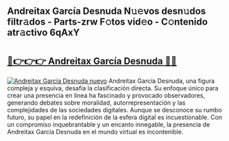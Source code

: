 ## Andreitax García Desnuda N𝚞𝚎vos desn𝚞dos filtr𝚊dos - Parts-zrw F𝚘tos vid𝚎o - C𝚘ntenido atr𝚊ctivo 6qAxY

# <h2><a href="http://mb1gvp4.tromn.icu/?c=Andreitax+Garc%c3%ada+Desnuda">🔗👉👉👉 Andreitax García Desnuda 🔗🔗</a></h2>

[![Andreitax García Desnuda nuevo](https://i.imgur.com/pEAQMta.gif)](http://mb1gvp4.tromn.icu/?c=Andreitax+Garc%c3%ada+Desnuda)
Andreitax García Desnuda, una figura compleja y esquiva, desafía la clasificación directa. Su enfoque único para crear una presencia en línea ha fascinado y provocado observadores, generando debates sobre moralidad, autorrepresentación y las complejidades de las sociedades digitales. Aunque se desconoce su rumbo futuro, su papel en la redefinición de la esfera digital es incuestionable. Con un compromiso inquebrantable y un encanto innegable, la presencia de Andreitax García Desnuda en el mundo virtual es incontenible.
